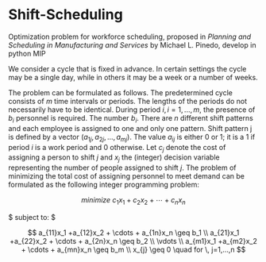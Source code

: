 # Shift-Scheduling
Optimization problem for workforce scheduling, proposed in _Planning and Scheduling in
Manufacturing and Services_ by Michael L. Pinedo, develop in python MIP  

We consider a cycle that is fixed in advance. In certain settings the cycle may be a single day, while in others it may be a week or a number of weeks.  

The problem can be formulated as follows. The predetermined cycle consists of $m$ time intervals or periods. The lengths of the periods do not necessarily have to be identical. During period $i, i = 1, . . . , m$, the presence of $b_i$ personnel is required. The number $b_i$. There are $n$ different shift patterns and each employee is assigned to one and only one pattern. Shift pattern j is defined by a vector $(a_{1j}, a_{2j}, . . . , a_{mj})$. The value $a_{ij}$ is either $0$ or $1$; it is a $1$ if period $i$ is a work period and 0 otherwise. Let $c_j$ denote the cost of assigning a person to shift $j$ and $x_j$ the (integer) decision variable representing the number of people assigned to shift $j$. The problem of minimizing the total cost of assigning personnel to meet demand can be formulated as the following integer programming problem:  

$$ minimize \ c_1x_1 + c_2x_2 + \cdots + c_nx_n $$  

$ subject to: $  

$$ a_{11}x_1 +a_{12}x_2 + \cdots + a_{1n}x_n \geq b_1  \\
a_{21}x_1 +a_{22}x_2 + \cdots + a_{2n}x_n \geq b_2 \\
\vdots \\
a_{m1}x_1 +a_{m2}x_2 + \cdots + a_{mn}x_n \geq b_m \\
x_{j} \geq 0 \quad for \, j=1,...,n
 $$